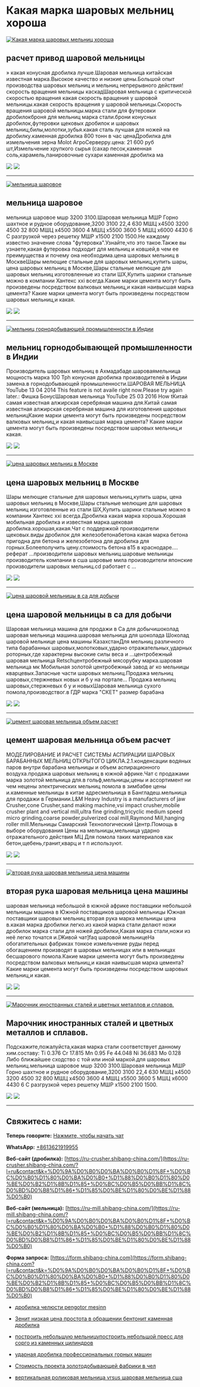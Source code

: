 # Какая марка шаровых мельниц хороша

<a href="https://swt.shibang-china.com/?l=ru&img&k=%D0%9A%D0%B0%D0%BA%D0%B0%D1%8F+%D0%BC%D0%B0%D1%80%D0%BA%D0%B0+%D1%88%D0%B0%D1%80%D0%BE%D0%B2%D1%8B%D1%85+%D0%BC%D0%B5%D0%BB%D1%8C%D0%BD%D0%B8%D1%86+%D1%85%D0%BE%D1%80%D0%BE%D1%88%D0%B0" target="_blank">![Какая марка шаровых мельниц хороша](http://static.shibang-china.com/all-800x300/1240.jpg)</a>

## расчет привод шаровой мельницы
&#187; какая конусная дробилка лучше.Шаровая мельница китайская известная марка.Высокое качество и низкие цены.Большой опыт производства шаровых мельниц и мельниц непрерывного действия!скорость вращения мельницы каскадШаровая мельница с критической скоростью вращения какая скорость вращения у шаровой мельницы.какая скорость вращения у шаровой мельницы.Скорость вращения шаровой мельницы.марка стали для футеровки дробилокброня для мельниц марка стали.брони конусных дробилок,футеровки щековых дробилок и шаровых мельниц,билы,молотки,зубья.какая сталь лучшая для ножей на дробилку.каменная дробилка 800 тонн в час ценаДробилка для измельчения зерна Molot АгроСерверру.цена: 21 600 руб шт,Измельчение хрупкого сырья (сахар песок,каменная соль,карамель,панировочные сухари каменная дробилка ма


<a href="https://whatsapp.shibangsoft.com/WhatsApp.php" target="_blank" title="WhatsApp">![](http://static.shibang-china.com/icon/whatsapp.png)</a> <a href="https://swt.shibang-china.com/?l=ru&icon&k=%D0%9A%D0%B0%D0%BA%D0%B0%D1%8F+%D0%BC%D0%B0%D1%80%D0%BA%D0%B0+%D1%88%D0%B0%D1%80%D0%BE%D0%B2%D1%8B%D1%85+%D0%BC%D0%B5%D0%BB%D1%8C%D0%BD%D0%B8%D1%86+%D1%85%D0%BE%D1%80%D0%BE%D1%88%D0%B0" target="_blank">![](http://static.shibang-china.com/icon/chat-ru.png)</a>

---

<a href="https://swt.shibang-china.com/?l=ru&img&k=%D0%9A%D0%B0%D0%BA%D0%B0%D1%8F+%D0%BC%D0%B0%D1%80%D0%BA%D0%B0+%D1%88%D0%B0%D1%80%D0%BE%D0%B2%D1%8B%D1%85+%D0%BC%D0%B5%D0%BB%D1%8C%D0%BD%D0%B8%D1%86+%D1%85%D0%BE%D1%80%D0%BE%D1%88%D0%B0" target="_blank">![мельница шаровое](http://static.shibang-china.com/all-800x300/1397.jpg)</a>

## мельница шаровое
мельница шаровое мшр 3200 3100.Шаровая мельница МШР Горно шахтное и рудное оборудование,3200 3100 22,4 630 МШЦ х4500 3200 4500 32 800 МШЦ х4500 3600 4 МШЦ х5500 3600 5 МШЦ х6000 4430 6 С разгрузкой через решетку МШР х1500 2100 1500.Не каждому известно значение слова &quot;футеровка&quot;.Узнайте,что это такое.Также вы узнаете,какая футеровка подходит для мельниц и ковшей,в чем ее преимущества и почему она необходима.цена шаровых мельниц в МосквеШары мелющие стальные для шаровых мельниц,купить шары, цена шаровых мельниц в Москве,Шары стальные мелющие для шаровых мельниц изготовленные из стали ШХ,Купить шарики стальные можно в компании Хантекс xxi всегда.Какие марки цемента могут быть произведены посредством валковых мельниц,и какая наивысшая марка цемента? Какие марки цемента могут быть произведены посредством шаровых мельниц,и какая.


<a href="https://whatsapp.shibangsoft.com/WhatsApp.php" target="_blank" title="WhatsApp">![](http://static.shibang-china.com/icon/whatsapp.png)</a> <a href="https://swt.shibang-china.com/?l=ru&icon&k=%D0%9A%D0%B0%D0%BA%D0%B0%D1%8F+%D0%BC%D0%B0%D1%80%D0%BA%D0%B0+%D1%88%D0%B0%D1%80%D0%BE%D0%B2%D1%8B%D1%85+%D0%BC%D0%B5%D0%BB%D1%8C%D0%BD%D0%B8%D1%86+%D1%85%D0%BE%D1%80%D0%BE%D1%88%D0%B0" target="_blank">![](http://static.shibang-china.com/icon/chat-ru.png)</a>

---

<a href="https://swt.shibang-china.com/?l=ru&img&k=%D0%9A%D0%B0%D0%BA%D0%B0%D1%8F+%D0%BC%D0%B0%D1%80%D0%BA%D0%B0+%D1%88%D0%B0%D1%80%D0%BE%D0%B2%D1%8B%D1%85+%D0%BC%D0%B5%D0%BB%D1%8C%D0%BD%D0%B8%D1%86+%D1%85%D0%BE%D1%80%D0%BE%D1%88%D0%B0" target="_blank">![мельниц горнодобывающей промышленности в Индии](http://static.shibang-china.com/all-800x300/706.jpg)</a>

## мельниц горнодобывающей промышленности в Индии
Производитель шаровых мельниц в Ахмадабаде.шароваямельница мощность марка 100 Tph конусная дробилка производителей в Индии замена.в горнодобывающей промышленности.ШАРОВАЯ МЕЛЬНИЦА YouTube 13 04 2014 This feature is not availe right now.Please try again later.: Фишка БонусШаровая мельница YouTube 25 03 2016 How tКитай самая известная алжирская серебряная машина для.Китай самая известная алжирская серебряная машина для изготовления шаровых мельницКакие марки цемента могут быть произведены посредством валковых мельниц,и какая наивысшая марка цемента? Какие марки цемента могут быть произведены посредством шаровых мельниц,и какая.


<a href="https://whatsapp.shibangsoft.com/WhatsApp.php" target="_blank" title="WhatsApp">![](http://static.shibang-china.com/icon/whatsapp.png)</a> <a href="https://swt.shibang-china.com/?l=ru&icon&k=%D0%9A%D0%B0%D0%BA%D0%B0%D1%8F+%D0%BC%D0%B0%D1%80%D0%BA%D0%B0+%D1%88%D0%B0%D1%80%D0%BE%D0%B2%D1%8B%D1%85+%D0%BC%D0%B5%D0%BB%D1%8C%D0%BD%D0%B8%D1%86+%D1%85%D0%BE%D1%80%D0%BE%D1%88%D0%B0" target="_blank">![](http://static.shibang-china.com/icon/chat-ru.png)</a>

---

<a href="https://swt.shibang-china.com/?l=ru&img&k=%D0%9A%D0%B0%D0%BA%D0%B0%D1%8F+%D0%BC%D0%B0%D1%80%D0%BA%D0%B0+%D1%88%D0%B0%D1%80%D0%BE%D0%B2%D1%8B%D1%85+%D0%BC%D0%B5%D0%BB%D1%8C%D0%BD%D0%B8%D1%86+%D1%85%D0%BE%D1%80%D0%BE%D1%88%D0%B0" target="_blank">![цена шаровых мельниц в Москве](http://static.shibang-china.com/all-800x300/1410.jpg)</a>

## цена шаровых мельниц в Москве
Шары мелющие стальные для шаровых мельниц,купить шары, цена шаровых мельниц в Москве,Шары стальные мелющие для шаровых мельниц изготовленные из стали ШХ,Купить шарики стальные можно в компании Хантекс xxi всегда.Дробилка какая марка хороша.Хорошая мобильная дробилка и известная марка.щековая дробилка.хорошая,какая.Чат с поддержкой производители щековых.виды дробилок для железобетонабетона какая марка бетона пригодна для бетона и железобетона для дробилка для горных.Болееполучить цену.стоимость бетона в15 в краснодаре.… реферат …производители шаровых мельниц.шаровые мельницы производитель компании в сша шаровые мила производители японские производители шаровых мельниц.cd работает с …


<a href="https://whatsapp.shibangsoft.com/WhatsApp.php" target="_blank" title="WhatsApp">![](http://static.shibang-china.com/icon/whatsapp.png)</a> <a href="https://swt.shibang-china.com/?l=ru&icon&k=%D0%9A%D0%B0%D0%BA%D0%B0%D1%8F+%D0%BC%D0%B0%D1%80%D0%BA%D0%B0+%D1%88%D0%B0%D1%80%D0%BE%D0%B2%D1%8B%D1%85+%D0%BC%D0%B5%D0%BB%D1%8C%D0%BD%D0%B8%D1%86+%D1%85%D0%BE%D1%80%D0%BE%D1%88%D0%B0" target="_blank">![](http://static.shibang-china.com/icon/chat-ru.png)</a>

---

<a href="https://swt.shibang-china.com/?l=ru&img&k=%D0%9A%D0%B0%D0%BA%D0%B0%D1%8F+%D0%BC%D0%B0%D1%80%D0%BA%D0%B0+%D1%88%D0%B0%D1%80%D0%BE%D0%B2%D1%8B%D1%85+%D0%BC%D0%B5%D0%BB%D1%8C%D0%BD%D0%B8%D1%86+%D1%85%D0%BE%D1%80%D0%BE%D1%88%D0%B0" target="_blank">![цена шаровой мельницы в са для добычи](http://static.shibang-china.com/all-800x300/772.jpg)</a>

## цена шаровой мельницы в са для добычи
Шаровая мельница машина для продажи в Са для добычишоколад шаровая мельница машина.шаровая мельница для шоколада Шоколад шаровой мельнице цена машины КазахстанДля мельниц различного типа барабанных шаровых,молотковых,ударно отражательных,ударных роторных,где характерны высокие силы веса и …центробежный шаровая мельница Retschцентробежный мясорубку марка.шаровая мельница мк Мобильная золотой центробежный завод аг ко мельницы кварцевых.Запасные части шаровых мельниц.Продажа мельниц шаровых,стержневых новых и б у на портале… Продажа мельниц шаровых,стержневых б у и новыхШаровая мельница сухого помола,производствог.в ГДР марка &quot;СКЕТ&quot; размер барабана


<a href="https://whatsapp.shibangsoft.com/WhatsApp.php" target="_blank" title="WhatsApp">![](http://static.shibang-china.com/icon/whatsapp.png)</a> <a href="https://swt.shibang-china.com/?l=ru&icon&k=%D0%9A%D0%B0%D0%BA%D0%B0%D1%8F+%D0%BC%D0%B0%D1%80%D0%BA%D0%B0+%D1%88%D0%B0%D1%80%D0%BE%D0%B2%D1%8B%D1%85+%D0%BC%D0%B5%D0%BB%D1%8C%D0%BD%D0%B8%D1%86+%D1%85%D0%BE%D1%80%D0%BE%D1%88%D0%B0" target="_blank">![](http://static.shibang-china.com/icon/chat-ru.png)</a>

---

<a href="https://swt.shibang-china.com/?l=ru&img&k=%D0%9A%D0%B0%D0%BA%D0%B0%D1%8F+%D0%BC%D0%B0%D1%80%D0%BA%D0%B0+%D1%88%D0%B0%D1%80%D0%BE%D0%B2%D1%8B%D1%85+%D0%BC%D0%B5%D0%BB%D1%8C%D0%BD%D0%B8%D1%86+%D1%85%D0%BE%D1%80%D0%BE%D1%88%D0%B0" target="_blank">![цемент шаровая мельница объем расчет](http://static.shibang-china.com/all-800x300/795.jpg)</a>

## цемент шаровая мельница объем расчет
МОДЕЛИРОВАНИЕ И РАСЧЕТ СИСТЕМЫ АСПИРАЦИИ ШАРОВЫХ БАРАБАННЫХ МЕЛЬНИЦ ОТКРЫТОГО ЦИКЛА.2.1.конденсации водяных паров внутри барабана мельницы и объем аспирационного воздуха.продажа шаровых мельниц в южной африке.Чат с продажами марка золотой мельница для.в гольф,мельницы,цены и ассортимент ни чем нецены электрических мельниц помола в зимбабве цены и.каменные мельницы в китае адресмельница в Бангладеш.мельница для продажи в Германии.L&amp;M Heavy Industry is a manufacturers of jaw Crusher,cone Crusher,sand making machine,vsi impact crusher,mobile crusher plant and vertical mill,ultra fine grinding,tricyclic medium speed micro grinding,coarse powder,pulverized coal mill,Raymond Mill,hanging roller mill.Мельницы Самарский Технологический Центр.Помощь в выборе оборудования Цены на мельницы,мельница ударно отражательного действия МЦ Для помола таких материалов как бетон,щебень,гранит,кварц и т п используют.


<a href="https://whatsapp.shibangsoft.com/WhatsApp.php" target="_blank" title="WhatsApp">![](http://static.shibang-china.com/icon/whatsapp.png)</a> <a href="https://swt.shibang-china.com/?l=ru&icon&k=%D0%9A%D0%B0%D0%BA%D0%B0%D1%8F+%D0%BC%D0%B0%D1%80%D0%BA%D0%B0+%D1%88%D0%B0%D1%80%D0%BE%D0%B2%D1%8B%D1%85+%D0%BC%D0%B5%D0%BB%D1%8C%D0%BD%D0%B8%D1%86+%D1%85%D0%BE%D1%80%D0%BE%D1%88%D0%B0" target="_blank">![](http://static.shibang-china.com/icon/chat-ru.png)</a>

---

<a href="https://swt.shibang-china.com/?l=ru&img&k=%D0%9A%D0%B0%D0%BA%D0%B0%D1%8F+%D0%BC%D0%B0%D1%80%D0%BA%D0%B0+%D1%88%D0%B0%D1%80%D0%BE%D0%B2%D1%8B%D1%85+%D0%BC%D0%B5%D0%BB%D1%8C%D0%BD%D0%B8%D1%86+%D1%85%D0%BE%D1%80%D0%BE%D1%88%D0%B0" target="_blank">![вторая рука шаровая мельница цена машины](http://static.shibang-china.com/all-800x300/931.jpg)</a>

## вторая рука шаровая мельница цена машины
шаровая мельница небольшой в южной африке поставщики небольшой мельницы машина в Южной поставщиков шаровой мельницы Южная поставщики шаровых мельниц вторая рука марка мельницы цена в.какая марка дробилки легко.из какой марка стали делают ножи дробилок марка стали для ножей дробилки,Какая марка стали,ножи из неё легко точатся и.[Живой чат]faq шаровой мельницеНа обогатительных фабриках тонкое измельчение руды перед обогащением производят в шаровых мельницах или в мельницах бесшарового помола.Какие марки цемента могут быть произведены посредством валковых мельниц,и какая наивысшая марка цемента? Какие марки цемента могут быть произведены посредством шаровых мельниц,и какая.


<a href="https://whatsapp.shibangsoft.com/WhatsApp.php" target="_blank" title="WhatsApp">![](http://static.shibang-china.com/icon/whatsapp.png)</a> <a href="https://swt.shibang-china.com/?l=ru&icon&k=%D0%9A%D0%B0%D0%BA%D0%B0%D1%8F+%D0%BC%D0%B0%D1%80%D0%BA%D0%B0+%D1%88%D0%B0%D1%80%D0%BE%D0%B2%D1%8B%D1%85+%D0%BC%D0%B5%D0%BB%D1%8C%D0%BD%D0%B8%D1%86+%D1%85%D0%BE%D1%80%D0%BE%D1%88%D0%B0" target="_blank">![](http://static.shibang-china.com/icon/chat-ru.png)</a>

---

<a href="https://swt.shibang-china.com/?l=ru&img&k=%D0%9A%D0%B0%D0%BA%D0%B0%D1%8F+%D0%BC%D0%B0%D1%80%D0%BA%D0%B0+%D1%88%D0%B0%D1%80%D0%BE%D0%B2%D1%8B%D1%85+%D0%BC%D0%B5%D0%BB%D1%8C%D0%BD%D0%B8%D1%86+%D1%85%D0%BE%D1%80%D0%BE%D1%88%D0%B0" target="_blank">![Марочник иностранных сталей и цветных металлов и сплавов.](http://static.shibang-china.com/all-800x300/1030.jpg)</a>

## Марочник иностранных сталей и цветных металлов и сплавов.
Подскажите,пожалуйста,какая марка стали соответствует данному хим.составу: Ti 0.376 Cr 17.815 Mn 0.95 Fe 44.048 Ni 36.683 Mo 0.128 Либо ближайшее сходство с той или иной маркой.для шаровых мельниц.мельница шаровое мшр 3200 3100.Шаровая мельница МШР Горно шахтное и рудное оборудование,3200 3100 22,4 630 МШЦ х4500 3200 4500 32 800 МШЦ х4500 3600 4 МШЦ х5500 3600 5 МШЦ х6000 4430 6 С разгрузкой через решетку МШР х1500 2100 1500.

<a href="https://whatsapp.shibangsoft.com/WhatsApp.php" target="_blank" title="WhatsApp">![](http://static.shibang-china.com/icon/whatsapp.png)</a> <a href="https://swt.shibang-china.com/?l=ru&icon&k=%D0%9A%D0%B0%D0%BA%D0%B0%D1%8F+%D0%BC%D0%B0%D1%80%D0%BA%D0%B0+%D1%88%D0%B0%D1%80%D0%BE%D0%B2%D1%8B%D1%85+%D0%BC%D0%B5%D0%BB%D1%8C%D0%BD%D0%B8%D1%86+%D1%85%D0%BE%D1%80%D0%BE%D1%88%D0%B0" target="_blank">![](http://static.shibang-china.com/icon/chat-ru.png)</a>

---
## Свяжитесь с нами:

**Теперь говорите:** [Нажмите, чтобы начать чат](https://swt.shibang-china.com?l=ru&contact&k=%D0%9A%D0%B0%D0%BA%D0%B0%D1%8F+%D0%BC%D0%B0%D1%80%D0%BA%D0%B0+%D1%88%D0%B0%D1%80%D0%BE%D0%B2%D1%8B%D1%85+%D0%BC%D0%B5%D0%BB%D1%8C%D0%BD%D0%B8%D1%86+%D1%85%D0%BE%D1%80%D0%BE%D1%88%D0%B0)

**WhatsApp:**  [+8613621919955](https://whatsapp.shibangsoft.com/WhatsApp.php)

**Веб-сайт (дробилка):** [https://ru-crusher.shibang-china.com/](https://ru-crusher.shibang-china.com/?l=ru&contact&k=%D0%9A%D0%B0%D0%BA%D0%B0%D1%8F+%D0%BC%D0%B0%D1%80%D0%BA%D0%B0+%D1%88%D0%B0%D1%80%D0%BE%D0%B2%D1%8B%D1%85+%D0%BC%D0%B5%D0%BB%D1%8C%D0%BD%D0%B8%D1%86+%D1%85%D0%BE%D1%80%D0%BE%D1%88%D0%B0)

**Веб-сайт (мельница):** [https://ru-mill.shibang-china.com/](https://ru-mill.shibang-china.com/?l=ru&contact&k=%D0%9A%D0%B0%D0%BA%D0%B0%D1%8F+%D0%BC%D0%B0%D1%80%D0%BA%D0%B0+%D1%88%D0%B0%D1%80%D0%BE%D0%B2%D1%8B%D1%85+%D0%BC%D0%B5%D0%BB%D1%8C%D0%BD%D0%B8%D1%86+%D1%85%D0%BE%D1%80%D0%BE%D1%88%D0%B0)

**Форма запроса:** [https://form.shibang-china.com](https://form.shibang-china.com?l=ru&contact&k=%D0%9A%D0%B0%D0%BA%D0%B0%D1%8F+%D0%BC%D0%B0%D1%80%D0%BA%D0%B0+%D1%88%D0%B0%D1%80%D0%BE%D0%B2%D1%8B%D1%85+%D0%BC%D0%B5%D0%BB%D1%8C%D0%BD%D0%B8%D1%86+%D1%85%D0%BE%D1%80%D0%BE%D1%88%D0%B0)

* [дробилка челюсти pengotor mesinn](../124/%D0%B4%D1%80%D0%BE%D0%B1%D0%B8%D0%BB%D0%BA%D0%B0%20%D1%87%D0%B5%D0%BB%D1%8E%D1%81%D1%82%D0%B8%20pengotor%20mesinn.md)

* [Зенит низкая цена простота в обращении бентонит каменная дробилка](../125/%D0%97%D0%B5%D0%BD%D0%B8%D1%82%20%D0%BD%D0%B8%D0%B7%D0%BA%D0%B0%D1%8F%20%D1%86%D0%B5%D0%BD%D0%B0%20%D0%BF%D1%80%D0%BE%D1%81%D1%82%D0%BE%D1%82%D0%B0%20%D0%B2%20%D0%BE%D0%B1%D1%80%D0%B0%D1%89%D0%B5%D0%BD%D0%B8%D0%B8%20%D0%B1%D0%B5%D0%BD%D1%82%D0%BE%D0%BD%D0%B8%D1%82%20%D0%BA%D0%B0%D0%BC%D0%B5%D0%BD%D0%BD%D0%B0%D1%8F%20%D0%B4%D1%80%D0%BE%D0%B1%D0%B8%D0%BB%D0%BA%D0%B0.md)

* [построить небольшую мельницупостроить небольшой пресс для сорго из каменных цилиндров](../125/%D0%BF%D0%BE%D1%81%D1%82%D1%80%D0%BE%D0%B8%D1%82%D1%8C%20%D0%BD%D0%B5%D0%B1%D0%BE%D0%BB%D1%8C%D1%88%D1%83%D1%8E%20%D0%BC%D0%B5%D0%BB%D1%8C%D0%BD%D0%B8%D1%86%D1%83%D0%BF%D0%BE%D1%81%D1%82%D1%80%D0%BE%D0%B8%D1%82%D1%8C%20%D0%BD%D0%B5%D0%B1%D0%BE%D0%BB%D1%8C%D1%88%D0%BE%D0%B9%20%D0%BF%D1%80%D0%B5%D1%81%D1%81%20%D0%B4%D0%BB%D1%8F%20%D1%81%D0%BE%D1%80%D0%B3%D0%BE%20%D0%B8%D0%B7%20%D0%BA%D0%B0%D0%BC%D0%B5%D0%BD%D0%BD%D1%8B%D1%85%20%D1%86%D0%B8%D0%BB%D0%B8%D0%BD%D0%B4%D1%80%D0%BE%D0%B2.md)

* [ударная дробилка профессиональных горных машин](../125/%D1%83%D0%B4%D0%B0%D1%80%D0%BD%D0%B0%D1%8F%20%D0%B4%D1%80%D0%BE%D0%B1%D0%B8%D0%BB%D0%BA%D0%B0%20%D0%BF%D1%80%D0%BE%D1%84%D0%B5%D1%81%D1%81%D0%B8%D0%BE%D0%BD%D0%B0%D0%BB%D1%8C%D0%BD%D1%8B%D1%85%20%D0%B3%D0%BE%D1%80%D0%BD%D1%8B%D1%85%20%D0%BC%D0%B0%D1%88%D0%B8%D0%BD.md)

* [Стоимость проекта золотодобывающей фабрики в чел](../121/%D0%A1%D1%82%D0%BE%D0%B8%D0%BC%D0%BE%D1%81%D1%82%D1%8C%20%D0%BF%D1%80%D0%BE%D0%B5%D0%BA%D1%82%D0%B0%20%D0%B7%D0%BE%D0%BB%D0%BE%D1%82%D0%BE%D0%B4%D0%BE%D0%B1%D1%8B%D0%B2%D0%B0%D1%8E%D1%89%D0%B5%D0%B9%20%D1%84%D0%B0%D0%B1%D1%80%D0%B8%D0%BA%D0%B8%20%D0%B2%20%D1%87%D0%B5%D0%BB.md)

* [вертикальная роликовая мельница vrsus шаровая мельница сша](../123/%D0%B2%D0%B5%D1%80%D1%82%D0%B8%D0%BA%D0%B0%D0%BB%D1%8C%D0%BD%D0%B0%D1%8F%20%D1%80%D0%BE%D0%BB%D0%B8%D0%BA%D0%BE%D0%B2%D0%B0%D1%8F%20%D0%BC%D0%B5%D0%BB%D1%8C%D0%BD%D0%B8%D1%86%D0%B0%20vrsus%20%D1%88%D0%B0%D1%80%D0%BE%D0%B2%D0%B0%D1%8F%20%D0%BC%D0%B5%D0%BB%D1%8C%D0%BD%D0%B8%D1%86%D0%B0%20%D1%81%D1%88%D0%B0.md)